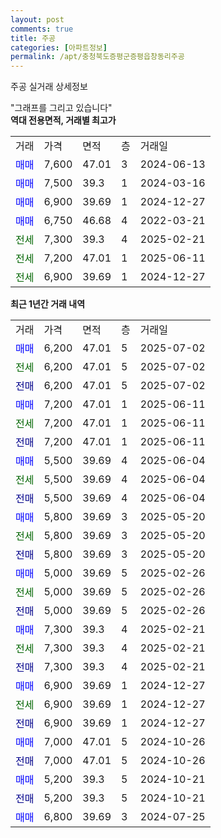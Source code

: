 ```yaml
---
layout: post
comments: true
title: 주공
categories: [아파트정보]
permalink: /apt/충청북도증평군증평읍창동리주공
---
```


주공 실거래 상세정보

<script type="text/javascript">
  google.charts.load('current', {'packages':['line', 'corechart']});
  google.charts.setOnLoadCallback(drawChart);

  function drawChart() {
    var data = new google.visualization.DataTable();
    data.addColumn('date', '거래일');
    data.addColumn('number', "매매");
    data.addColumn('number', "전세");
    data.addColumn('number', "전매");

    data.addRows([[new Date(Date.parse("2025-07-02")), 6200, null, null], [new Date(Date.parse("2025-07-02")), null, 6200, null], [new Date(Date.parse("2025-07-02")), null, null, 6200], [new Date(Date.parse("2025-06-11")), 7200, null, null], [new Date(Date.parse("2025-06-11")), null, 7200, null], [new Date(Date.parse("2025-06-11")), null, null, 7200], [new Date(Date.parse("2025-06-04")), 5500, null, null], [new Date(Date.parse("2025-06-04")), null, 5500, null], [new Date(Date.parse("2025-06-04")), null, null, 5500], [new Date(Date.parse("2025-05-20")), 5800, null, null], [new Date(Date.parse("2025-05-20")), null, 5800, null], [new Date(Date.parse("2025-05-20")), null, null, 5800], [new Date(Date.parse("2025-02-26")), 5000, null, null], [new Date(Date.parse("2025-02-26")), null, 5000, null], [new Date(Date.parse("2025-02-26")), null, null, 5000], [new Date(Date.parse("2025-02-21")), 7300, null, null], [new Date(Date.parse("2025-02-21")), null, 7300, null], [new Date(Date.parse("2025-02-21")), null, null, 7300], [new Date(Date.parse("2024-12-27")), 6900, null, null], [new Date(Date.parse("2024-12-27")), null, 6900, null], [new Date(Date.parse("2024-12-27")), null, null, 6900], [new Date(Date.parse("2024-10-26")), 7000, null, null], [new Date(Date.parse("2024-10-26")), null, null, 7000], [new Date(Date.parse("2024-10-21")), 5200, null, null], [new Date(Date.parse("2024-10-21")), null, null, 5200], [new Date(Date.parse("2024-07-25")), 6800, null, null]]);

    var options = {
      hAxis: {
        format: 'yyyy/MM/dd'
      },    
      lineWidth: 0,
      pointsVisible: true,    
      title: '최근 1년간 유형별 실거래가 분포',
      legend: { position: 'bottom' }
    };

    var formatter = new google.visualization.NumberFormat({pattern:'###,###'} );
    formatter.format(data, 1);
    formatter.format(data, 2);
    
    setTimeout(function() {
        var chart = new google.visualization.LineChart(document.getElementById('columnchart_material'));
        chart.draw(data, (options));
        document.getElementById('loading').style.display = 'none';
    }, 200);
  }
</script>


<div id="loading" style="z-index:20; display: block; margin-left: 0px">"그래프를 그리고 있습니다"</div>
<div id="columnchart_material" style="width: 95%; margin-left: 0px; display: block"></div>
<!-- contents start -->
<b>역대 전용면적, 거래별 최고가</b>
<table class="sortable">
    <tr>
      <td>거래</td>
      <td>가격</td>
      <td>면적</td>
      <td>층</td>
      <td>거래일</td>
    </tr>
        <tr>
          <td><a style="color: blue">매매</a></td>
          <td>7,600</td>
          <td>47.01</td>
          <td>3</td>
          <td>2024-06-13</td>
        </tr>            <tr>
          <td><a style="color: blue">매매</a></td>
          <td>7,500</td>
          <td>39.3</td>
          <td>1</td>
          <td>2024-03-16</td>
        </tr>            <tr>
          <td><a style="color: blue">매매</a></td>
          <td>6,900</td>
          <td>39.69</td>
          <td>1</td>
          <td>2024-12-27</td>
        </tr>            <tr>
          <td><a style="color: blue">매매</a></td>
          <td>6,750</td>
          <td>46.68</td>
          <td>4</td>
          <td>2022-03-21</td>
        </tr>        
        <tr>
              <td><a style="color: darkgreen">전세</a></td>
              <td>7,300</td>
              <td>39.3</td>
              <td>4</td>
              <td>2025-02-21</td>
            </tr>            <tr>
              <td><a style="color: darkgreen">전세</a></td>
              <td>7,200</td>
              <td>47.01</td>
              <td>1</td>
              <td>2025-06-11</td>
            </tr>            <tr>
              <td><a style="color: darkgreen">전세</a></td>
              <td>6,900</td>
              <td>39.69</td>
              <td>1</td>
              <td>2024-12-27</td>
            </tr>        
    
</table>

<b>최근 1년간 거래 내역</b>

<table class="sortable">
    <tr>
      <td>거래</td>
      <td>가격</td>
      <td>면적</td>
      <td>층</td>
      <td>거래일</td>
    </tr>
    <tr>
      <td><a style="color: blue">매매</a></td>
      <td>6,200</td>
      <td>47.01</td>
      <td>5</td>
      <td>2025-07-02</td>
    </tr>          <tr>
      <td><a style="color: darkgreen">전세</a></td>
      <td>6,200</td>
      <td>47.01</td>
      <td>5</td>
      <td>2025-07-02</td>
    </tr>          <tr>
      <td><a style="color: darkblue">전매</a></td>
      <td>6,200</td>
      <td>47.01</td>
      <td>5</td>
      <td>2025-07-02</td>
    </tr>          <tr>
      <td><a style="color: blue">매매</a></td>
      <td>7,200</td>
      <td>47.01</td>
      <td>1</td>
      <td>2025-06-11</td>
    </tr>          <tr>
      <td><a style="color: darkgreen">전세</a></td>
      <td>7,200</td>
      <td>47.01</td>
      <td>1</td>
      <td>2025-06-11</td>
    </tr>          <tr>
      <td><a style="color: darkblue">전매</a></td>
      <td>7,200</td>
      <td>47.01</td>
      <td>1</td>
      <td>2025-06-11</td>
    </tr>          <tr>
      <td><a style="color: blue">매매</a></td>
      <td>5,500</td>
      <td>39.69</td>
      <td>4</td>
      <td>2025-06-04</td>
    </tr>          <tr>
      <td><a style="color: darkgreen">전세</a></td>
      <td>5,500</td>
      <td>39.69</td>
      <td>4</td>
      <td>2025-06-04</td>
    </tr>          <tr>
      <td><a style="color: darkblue">전매</a></td>
      <td>5,500</td>
      <td>39.69</td>
      <td>4</td>
      <td>2025-06-04</td>
    </tr>          <tr>
      <td><a style="color: blue">매매</a></td>
      <td>5,800</td>
      <td>39.69</td>
      <td>3</td>
      <td>2025-05-20</td>
    </tr>          <tr>
      <td><a style="color: darkgreen">전세</a></td>
      <td>5,800</td>
      <td>39.69</td>
      <td>3</td>
      <td>2025-05-20</td>
    </tr>          <tr>
      <td><a style="color: darkblue">전매</a></td>
      <td>5,800</td>
      <td>39.69</td>
      <td>3</td>
      <td>2025-05-20</td>
    </tr>          <tr>
      <td><a style="color: blue">매매</a></td>
      <td>5,000</td>
      <td>39.69</td>
      <td>5</td>
      <td>2025-02-26</td>
    </tr>          <tr>
      <td><a style="color: darkgreen">전세</a></td>
      <td>5,000</td>
      <td>39.69</td>
      <td>5</td>
      <td>2025-02-26</td>
    </tr>          <tr>
      <td><a style="color: darkblue">전매</a></td>
      <td>5,000</td>
      <td>39.69</td>
      <td>5</td>
      <td>2025-02-26</td>
    </tr>          <tr>
      <td><a style="color: blue">매매</a></td>
      <td>7,300</td>
      <td>39.3</td>
      <td>4</td>
      <td>2025-02-21</td>
    </tr>          <tr>
      <td><a style="color: darkgreen">전세</a></td>
      <td>7,300</td>
      <td>39.3</td>
      <td>4</td>
      <td>2025-02-21</td>
    </tr>          <tr>
      <td><a style="color: darkblue">전매</a></td>
      <td>7,300</td>
      <td>39.3</td>
      <td>4</td>
      <td>2025-02-21</td>
    </tr>          <tr>
      <td><a style="color: blue">매매</a></td>
      <td>6,900</td>
      <td>39.69</td>
      <td>1</td>
      <td>2024-12-27</td>
    </tr>          <tr>
      <td><a style="color: darkgreen">전세</a></td>
      <td>6,900</td>
      <td>39.69</td>
      <td>1</td>
      <td>2024-12-27</td>
    </tr>          <tr>
      <td><a style="color: darkblue">전매</a></td>
      <td>6,900</td>
      <td>39.69</td>
      <td>1</td>
      <td>2024-12-27</td>
    </tr>          <tr>
      <td><a style="color: blue">매매</a></td>
      <td>7,000</td>
      <td>47.01</td>
      <td>5</td>
      <td>2024-10-26</td>
    </tr>          <tr>
      <td><a style="color: darkblue">전매</a></td>
      <td>7,000</td>
      <td>47.01</td>
      <td>5</td>
      <td>2024-10-26</td>
    </tr>          <tr>
      <td><a style="color: blue">매매</a></td>
      <td>5,200</td>
      <td>39.3</td>
      <td>5</td>
      <td>2024-10-21</td>
    </tr>          <tr>
      <td><a style="color: darkblue">전매</a></td>
      <td>5,200</td>
      <td>39.3</td>
      <td>5</td>
      <td>2024-10-21</td>
    </tr>          <tr>
      <td><a style="color: blue">매매</a></td>
      <td>6,800</td>
      <td>39.69</td>
      <td>3</td>
      <td>2024-07-25</td>
    </tr>      </table>
<!-- contents end -->    

